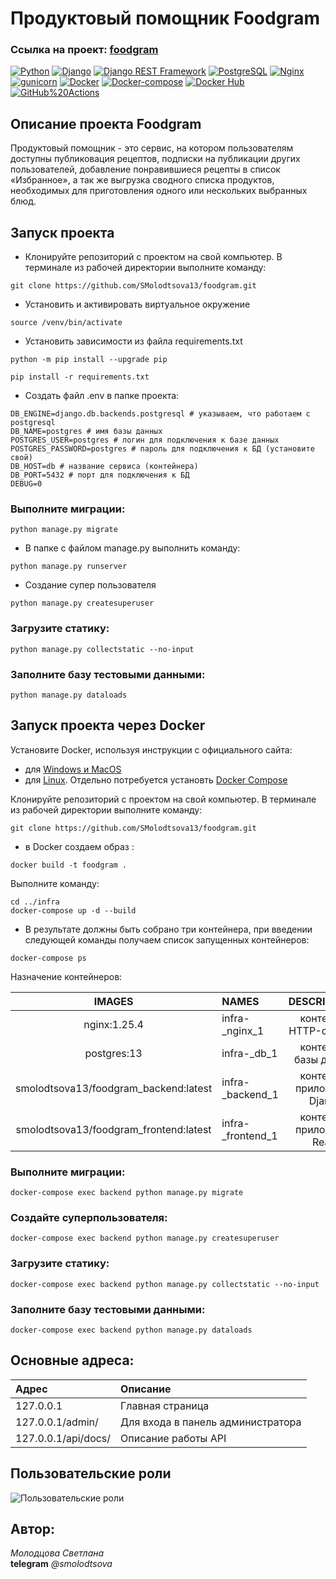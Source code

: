# Продуктовый помощник Foodgram

### Ссылка на проект: [foodgram](http://foodgram.webhop.me/)

[![Python](https://img.shields.io/badge/-Python-464646?style=flat&logo=Python&logoColor=56C0C0&color=008080)](https://www.python.org/)
[![Django](https://img.shields.io/badge/-Django-464646?style=flat&logo=Django&logoColor=56C0C0&color=008080)](https://www.djangoproject.com/)
[![Django REST Framework](https://img.shields.io/badge/-Django%20REST%20Framework-464646?style=flat&logo=Django%20REST%20Framework&logoColor=56C0C0&color=008080)](https://www.django-rest-framework.org/)
[![PostgreSQL](https://img.shields.io/badge/-PostgreSQL-464646?style=flat&logo=PostgreSQL&logoColor=56C0C0&color=008080)](https://www.postgresql.org/)
[![Nginx](https://img.shields.io/badge/-NGINX-464646?style=flat&logo=NGINX&logoColor=56C0C0&color=008080)](https://nginx.org/ru/)
[![gunicorn](https://img.shields.io/badge/-gunicorn-464646?style=flat&logo=gunicorn&logoColor=56C0C0&color=008080)](https://gunicorn.org/)
[![Docker](https://img.shields.io/badge/-Docker-464646?style=flat&logo=Docker&logoColor=56C0C0&color=008080)](https://www.docker.com/)
[![Docker-compose](https://img.shields.io/badge/-Docker%20compose-464646?style=flat&logo=Docker&logoColor=56C0C0&color=008080)](https://www.docker.com/)
[![Docker Hub](https://img.shields.io/badge/-Docker%20Hub-464646?style=flat&logo=Docker&logoColor=56C0C0&color=008080)](https://www.docker.com/products/docker-hub)
[![GitHub%20Actions](https://img.shields.io/badge/-GitHub%20Actions-464646?style=flat&logo=GitHub%20actions&logoColor=56C0C0&color=008080)](https://github.com/features/actions)


## Описание проекта Foodgram
Продуктовый помощник - это сервис, на котором пользователям доступны публиковация рецептов, подписки на публикации других пользователей, добавление понравившиеся рецепты в список «Избранное», а так же выгрузка сводного списка продуктов, необходимых для приготовления одного или нескольких выбранных блюд.  


## Запуск проекта

- Клонируйте репозиторий с проектом на свой компьютер. В терминале из рабочей директории выполните команду:
```
git clone https://github.com/SMolodtsova13/foodgram.git
```

- Установить и активировать виртуальное окружение

```
source /venv/bin/activate
```

- Установить зависимости из файла requirements.txt

```
python -m pip install --upgrade pip
```
```
pip install -r requirements.txt
```
- Создать файл .env в папке проекта:
```.env
DB_ENGINE=django.db.backends.postgresql # указываем, что работаем с postgresql
DB_NAME=postgres # имя базы данных
POSTGRES_USER=postgres # логин для подключения к базе данных
POSTGRES_PASSWORD=postgres # пароль для подключения к БД (установите свой)
DB_HOST=db # название сервиса (контейнера)
DB_PORT=5432 # порт для подключения к БД
DEBUG=0
```

### Выполните миграции:
```
python manage.py migrate
```

- В папке с файлом manage.py выполнить команду:
```
python manage.py runserver
```

- Создание супер пользователя 
```
python manage.py createsuperuser
```

### Загрузите статику:
```
python manage.py collectstatic --no-input
```
### Заполните базу тестовыми данными: 
```
python manage.py dataloads
```


## Запуск проекта через Docker

Установите Docker, используя инструкции с официального сайта:
- для [Windows и MacOS](https://www.docker.com/products/docker-desktop)
- для [Linux](https://docs.docker.com/engine/install/ubuntu/). Отдельно потребуется установть [Docker Compose](https://docs.docker.com/compose/install/)

Клонируйте репозиторий с проектом на свой компьютер.
В терминале из рабочей директории выполните команду:
```
git clone https://github.com/SMolodtsova13/foodgram.git
```

- в Docker cоздаем образ :
```
docker build -t foodgram .
```

Выполните команду:
```
cd ../infra
docker-compose up -d --build
```

- В результате должны быть собрано три контейнера, при введении следующей команды получаем список запущенных контейнеров:  
```
docker-compose ps
```
Назначение контейнеров:  

|          IMAGES                        | NAMES                |        DESCRIPTIONS         |
|:--------------------------------------:|:---------------------|:---------------------------:|
|       nginx:1.25.4                     | infra-_nginx_1       |   контейнер HTTP-сервера    |
|       postgres:13                      | infra-_db_1          |    контейнер базы данных    |
| smolodtsova13/foodgram_backend:latest  | infra-_backend_1     | контейнер приложения Django |
| smolodtsova13/foodgram_frontend:latest | infra-_frontend_1    | контейнер приложения React  |


### Выполните миграции:
```
docker-compose exec backend python manage.py migrate
```
### Создайте суперпользователя:
```
docker-compose exec backend python manage.py createsuperuser
```

### Загрузите статику:
```
docker-compose exec backend python manage.py collectstatic --no-input
```

### Заполните базу тестовыми данными:
```
docker-compose exec backend python manage.py dataloads
```

## Основные адреса: 

| Адрес                 | Описание |
|:----------------------|:---------|
| 127.0.0.1            | Главная страница |
| 127.0.0.1/admin/     | Для входа в панель администратора |
| 127.0.0.1/api/docs/  | Описание работы API |

## Пользовательские роли
![ Пользовательские роли](https://i.imgur.com/LSv1kca.png)

## Автор:  
_Молодцова Светлана_  
**telegram** _@smolodtsova_
